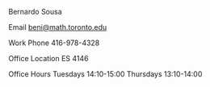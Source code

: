 Bernardo Sousa

Email beni@math.toronto.edu 

Work Phone 416-978-4328

Office Location ES 4146

Office Hours Tuesdays 14:10-15:00 Thursdays 13:10-14:00